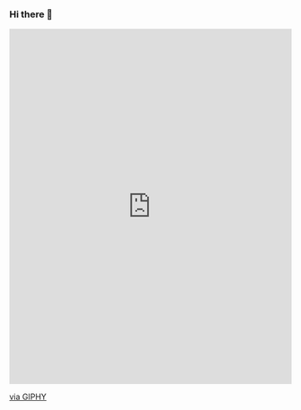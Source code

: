 ### Hi there 👋
<div style="width:100%;height:0;padding-bottom:126%;position:relative;"><iframe src="https://giphy.com/embed/M9gbBd9nbDrOTu1Mqx" width="100%" height="100%" style="position:absolute" frameBorder="0" class="giphy-embed" allowFullScreen></iframe></div><p><a href="https://giphy.com/gifs/hacktiv8-coding-codingfromhome-fromhome-M9gbBd9nbDrOTu1Mqx">via GIPHY</a></p>
<!--
**savaon/savaon** is a ✨ _special_ ✨ repository because its `README.md` (this file) appears on your GitHub profile.

Here are some ideas to get you started:

- 🔭 I’m currently working on finishing my first BootCamp with HyperionDev, Software Engineering.
- 🌱 I’m currently learning Python as main language :) 
- 👯 I’m looking to collaborate on ...
- 🤔 I’m looking for help with Python, any help will be exellent help.
- 💬 Ask me about ...
- 📫 How to reach me: follow the link on https://www.linkedin.com/in/vjaceslavs-smonovs-b0517a222/
- 😄 Pronouns: savaon lol :D 
- ⚡ Fun fact: I'm 36 years old :D 
-->
